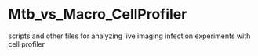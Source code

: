 # Mtb_vs_Macro_CellProfiler
scripts and other files for analyzing live imaging infection experiments with cell profiler
